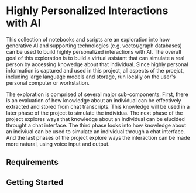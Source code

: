 # Highly Personalized Interactions with AI

This collection of notebooks and scripts are an exploration into how generative AI and supporting technologies (e.g. vector/graph databases) can be used to build highly personalized interactions with AI. The overall goal of this exploration is to build a virtual asistant that can simulate a real person by accessing knowedge about that individual. Since highly personal information is captured and used in this project, all aspects of the proejct, including large language models and storage, run locally on the user's personal computer or workstation.

The exploration is comprised of several major sub-components. First, there is an evaluation of how knowledge about an individual can be effectively extracted and stored from chat transcripts. This knowledge will be used in a later phase of the project to simulate the individua. The next phase of the project explores ways that knowledge about an individual can be elucided throught a chat interface. The third phase looks into how knowledge about an indiviual can be used to simulate an individual through a chat interface. And the last phases of the project explore ways the interaction can be made more natural, using voice input and output.

## Requirements


## Getting Started

